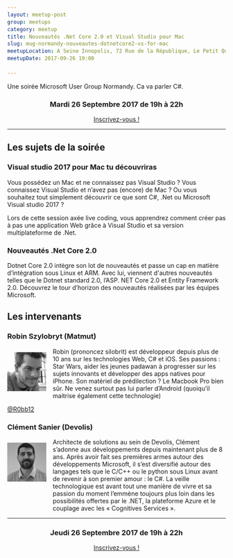 ```yaml
---
layout: meetup-post
group: meetups
category: meetup
title: Nouveautés .Net Core 2.0 et Visual Studio pour Mac
slug: mug-normandy-nouveautes-dotnetcore2-vs-for-mac
meetupLocation: A Seine Innopolis, 72 Rue de la République, Le Petit Quevilly
meetupDate: 2017-09-26 19:00

---
```


Une soirée Microsoft User Group Normandy. Ca va parler C#.

<div style="text-align: center;">
  <h3>Mardi 26 Septembre 2017 de 19h à 22h</h3>
  <p>
    <a class="button" target="_blank" href="http://meetu.ps/3cZlxd">
      Inscrivez-vous !
    </a>
  </p>
</div>

----

## Les sujets de la soirée

### Visual studio 2017 pour Mac tu découvriras

Vous possédez un Mac et ne connaissez pas Visual Studio ?
Vous connaissez Visual Studio et n’avez pas (encore) de Mac ?
Ou vous souhaitez tout simplement découvrir ce que sont C#, .Net ou Microsoft Visual studio 2017 ?

Lors de cette session axée live coding, vous apprendrez comment créer pas à pas une application Web grâce à Visual Studio et sa version multiplateforme de .Net.

### Nouveautés .Net Core 2.0

Dotnet Core 2.0 intègre son lot de nouveautés et passe un cap en matière d’intégration sous Linux et ARM. Avec lui, viennent d'autres nouveautés telles que le Dotnet standard 2.0, l’ASP. NET Core 2.0 et Entity Framework 2.0. 
Découvrez le tour d’horizon des nouveautés réalisées par les équipes Microsoft.

## Les intervenants

### Robin Szylobryt (Matmut)

<img src="/images/meetups/szylobryt_robin_nb120x120.jpg" alt="Robin Szylobryt" width="90" style="float: left; margin: 10px 15px 0px 0px;"/>

<p style="overflow: auto;">Robin (prononcez silobrit) est développeur depuis plus de 10 ans sur les technologies Web, C# et iOS. Ses passions : Star Wars, aider les jeunes padawan à progresser sur les sujets innovants et développer des apps natives pour iPhone. 
Son matériel de prédilection ? Le Macbook Pro bien sûr. Ne venez surtout pas lui parler d’Android (quoiqu’il maitrise également cette technologie)</p>
<a href="https://twitter.com/R0bb12">@R0bb12</a>

### Clément Sanier (Devolis)


<img src="/images/meetups/sanier_clement_nb120x120.jpg" alt="Clément Sanier" width="90" style="float: left; margin: 10px 15px 0px 0px;"/>

<p style="overflow: auto;">Architecte de solutions au sein de Devolis, Clément s’adonne aux développements depuis maintenant plus de 8 ans.
Après avoir fait ses premières armes autour des développements Microsoft, il s’est diversifié autour des langages tels que le C/C++ ou le python sous Linux avant de revenir à son premier amour : le C#.
La veille technologique est avant tout une manière de vivre et sa passion du moment l’emmène toujours plus loin dans les possibilités offertes par le .NET, la plateforme Azure et le couplage avec les « Cognitives Services ».</p>

----

<div style="text-align: center;">
  <h3>Jeudi 26 Septembre 2017 de 19h à 22h</h3>
    <p>
      <a class="button" target="_blank" href="http://meetu.ps/3cZlxd">
        Inscrivez-vous !
      </a>
    </p>  
</div>
